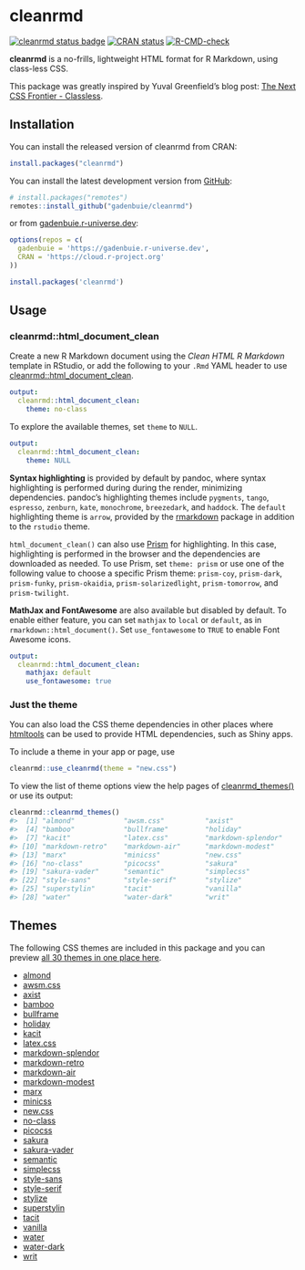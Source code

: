 
<!-- README.md is generated from README.Rmd. Please edit that file -->

# cleanrmd

<!-- badges: start -->

[![cleanrmd status
badge](https://gadenbuie.r-universe.dev/badges/cleanrmd)](https://gadenbuie.r-universe.dev)
[![CRAN
status](https://www.r-pkg.org/badges/version/cleanrmd)](https://CRAN.R-project.org/package=cleanrmd)
[![R-CMD-check](https://github.com/gadenbuie/cleanrmd/actions/workflows/check-standard.yaml/badge.svg)](https://github.com/gadenbuie/cleanrmd/actions/workflows/check-standard.yaml)
<!-- badges: end -->

**cleanrmd** is a no-frills, lightweight HTML format for R Markdown,
using class-less CSS.

This package was greatly inspired by Yuval Greenfield’s blog post: [The
Next CSS Frontier -
Classless](https://ubershmekel.medium.com/the-next-css-frontier-classless-5e66f3f25fdd).

## Installation

You can install the released version of cleanrmd from CRAN:

``` r
install.packages("cleanrmd")
```

You can install the latest development version from
[GitHub](https://github.com/gadenbuie/cleanrmd/):

``` r
# install.packages("remotes")
remotes::install_github("gadenbuie/cleanrmd")
```

or from [gadenbuie.r-universe.dev](https://gadenbuie.r-universe.dev/):

``` r
options(repos = c(
  gadenbuie = 'https://gadenbuie.r-universe.dev',
  CRAN = 'https://cloud.r-project.org'
))

install.packages('cleanrmd')
```

## Usage

### cleanrmd::html\_document\_clean

Create a new R Markdown document using the *Clean HTML R Markdown*
template in RStudio, or add the following to your `.Rmd` YAML header to
use
[cleanrmd::html\_document\_clean](https://pkg.garrickadenbuie.com/cleanrmd/reference.html#html_document_clean).

``` yaml
output: 
  cleanrmd::html_document_clean:
    theme: no-class
```

To explore the available themes, set `theme` to `NULL`.

``` yaml
output: 
  cleanrmd::html_document_clean:
    theme: NULL
```

**Syntax highlighting** is provided by default by pandoc, where syntax
highlighting is performed during during the render, minimizing
dependencies. pandoc’s highlighting themes include `pygments`, `tango`,
`espresso`, `zenburn`, `kate`, `monochrome`, `breezedark`, and
`haddock`. The `default` highlighting theme is `arrow`, provided by the
[rmarkdown](https://rmarkdown.rstudio.com/docs/) package in addition to
the `rstudio` theme.

`html_document_clean()` can also use [Prism](https://prismjs.com/) for
highlighting. In this case, highlighting is performed in the browser and
the dependencies are downloaded as needed. To use Prism, set `theme:
prism` or use one of the following value to choose a specific Prism
theme: `prism-coy`, `prism-dark`, `prism-funky`, `prism-okaidia`,
`prism-solarizedlight`, `prism-tomorrow`, and `prism-twilight`.

**MathJax and FontAwesome** are also available but disabled by default.
To enable either feature, you can set `mathjax` to `local` or `default`,
as in `rmarkdown::html_document()`. Set `use_fontawesome` to `TRUE` to
enable Font Awesome icons.

``` yaml
output: 
  cleanrmd::html_document_clean:
    mathjax: default
    use_fontawesome: true
```

### Just the theme

You can also load the CSS theme dependencies in other places where
[htmltools](https://rstudio.github.io/htmltools/) can be used to provide
HTML dependencies, such as Shiny apps.

To include a theme in your app or page, use

``` r
cleanrmd::use_cleanrmd(theme = "new.css")
```

To view the list of theme options view the help pages of
[cleanrmd\_themes()](https://pkg.garrickadenbuie.com/cleanrmd/reference.html#cleanrmd_themes)
or use its output:

``` r
cleanrmd::cleanrmd_themes()
#>  [1] "almond"            "awsm.css"          "axist"            
#>  [4] "bamboo"            "bullframe"         "holiday"          
#>  [7] "kacit"             "latex.css"         "markdown-splendor"
#> [10] "markdown-retro"    "markdown-air"      "markdown-modest"  
#> [13] "marx"              "minicss"           "new.css"          
#> [16] "no-class"          "picocss"           "sakura"           
#> [19] "sakura-vader"      "semantic"          "simplecss"        
#> [22] "style-sans"        "style-serif"       "stylize"          
#> [25] "superstylin"       "tacit"             "vanilla"          
#> [28] "water"             "water-dark"        "writ"
```

## Themes

The following CSS themes are included in this package and you can
preview [all 30 themes in one place
here](https://pkg.garrickadenbuie.com/cleanrmd/index.html).

  - [almond](https://github.com/alvaromontoro/almond.css)
  - [awsm.css](https://igoradamenko.github.io/awsm.css/)
  - [axist](https://ruanmartinelli.github.io/axist/)
  - [bamboo](https://rilwis.github.io/bamboo/)
  - [bullframe](https://marcopontili.com/projects/bullframe-css/)
  - [holiday](https://holidaycss.js.org/)
  - [kacit](https://hakanalpay.com/kacit/)
  - [latex.css](https://github.com/vincentdoerig/latex-css)
  - [markdown-splendor](http://markdowncss.github.io/splendor/)
  - [markdown-retro](http://markdowncss.github.io/retro/)
  - [markdown-air](http://markdowncss.github.io/air/)
  - [markdown-modest](http://markdowncss.github.io/modest/)
  - [marx](https://mblode.github.io/marx/)
  - [minicss](https://minicss.us/)
  - [new.css](https://newcss.net/)
  - [no-class](https://davidpaulsson.github.io/no-class/)
  - [picocss](https://picocss.com/)
  - [sakura](https://oxal.org/projects/sakura/)
  - [sakura-vader](https://oxal.org/projects/sakura/)
  - [semantic](https://dimitrinicolas.github.io/semantic.css/)
  - [simplecss](https://simplecss.org/)
  - [style-sans](https://ungoldman.com/style.css/)
  - [style-serif](https://ungoldman.com/style.css/)
  - [stylize](https://pkg.garrickadenbuie.com/stylize.css/)
  - [superstylin](https://caiogondim.github.io/superstylin/)
  - [tacit](https://yegor256.github.io/tacit/)
  - [vanilla](https://vanillacss.com/)
  - [water](https://kognise.github.io/water.css/)
  - [water-dark](https://kognise.github.io/water.css/)
  - [writ](https://writ.cmcenroe.me/)
